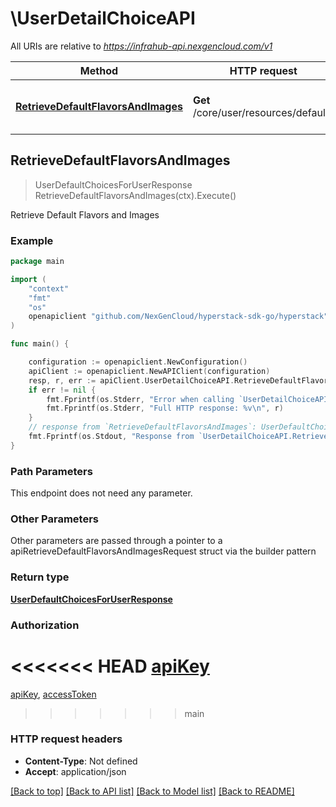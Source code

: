 # \UserDetailChoiceAPI

All URIs are relative to *https://infrahub-api.nexgencloud.com/v1*

Method | HTTP request | Description
------------- | ------------- | -------------
[**RetrieveDefaultFlavorsAndImages**](UserDetailChoiceAPI.md#RetrieveDefaultFlavorsAndImages) | **Get** /core/user/resources/defaults | Retrieve Default Flavors and Images



## RetrieveDefaultFlavorsAndImages

> UserDefaultChoicesForUserResponse RetrieveDefaultFlavorsAndImages(ctx).Execute()

Retrieve Default Flavors and Images



### Example

```go
package main

import (
	"context"
	"fmt"
	"os"
	openapiclient "github.com/NexGenCloud/hyperstack-sdk-go/hyperstack"
)

func main() {

	configuration := openapiclient.NewConfiguration()
	apiClient := openapiclient.NewAPIClient(configuration)
	resp, r, err := apiClient.UserDetailChoiceAPI.RetrieveDefaultFlavorsAndImages(context.Background()).Execute()
	if err != nil {
		fmt.Fprintf(os.Stderr, "Error when calling `UserDetailChoiceAPI.RetrieveDefaultFlavorsAndImages``: %v\n", err)
		fmt.Fprintf(os.Stderr, "Full HTTP response: %v\n", r)
	}
	// response from `RetrieveDefaultFlavorsAndImages`: UserDefaultChoicesForUserResponse
	fmt.Fprintf(os.Stdout, "Response from `UserDetailChoiceAPI.RetrieveDefaultFlavorsAndImages`: %v\n", resp)
}
```

### Path Parameters

This endpoint does not need any parameter.

### Other Parameters

Other parameters are passed through a pointer to a apiRetrieveDefaultFlavorsAndImagesRequest struct via the builder pattern


### Return type

[**UserDefaultChoicesForUserResponse**](UserDefaultChoicesForUserResponse.md)

### Authorization

<<<<<<< HEAD
[apiKey](../README.md#apiKey)
=======
[apiKey](../README.md#apiKey), [accessToken](../README.md#accessToken)
>>>>>>> main

### HTTP request headers

- **Content-Type**: Not defined
- **Accept**: application/json

[[Back to top]](#) [[Back to API list]](../README.md#documentation-for-api-endpoints)
[[Back to Model list]](../README.md#documentation-for-models)
[[Back to README]](../README.md)

